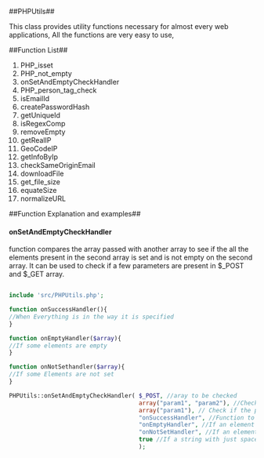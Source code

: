 ##PHPUtils##

This class provides utility functions necessary for almost every web applications, All the functions are very easy to use,

##Function List##
<ol>
<li>PHP_isset</li>
<li>PHP_not_empty</li>
<li>onSetAndEmptyCheckHandler</li>
<li>PHP_person_tag_check</li>
<li>isEmailId</li>
<li>createPasswordHash</li>
<li>getUniqueId</li>
<li>isRegexComp</li>
<li>removeEmpty</li>
<li>getRealIP</li>
<li>GeoCodeIP</li>
<li>getInfoByIp</li>
<li>checkSameOriginEmail</li>
<li>downloadFile</li>
<li>get_file_size</li>
<li>equateSize</li>
<li>normalizeURL</li>
</ol>

##Function Explanation and examples##

<h4>onSetAndEmptyCheckHandler</h4>

function compares the array passed with another array to see if the all the elements present in the second array is set and is not empty
on the second array. It can be used to check if a few parameters are present in $_POST and $_GET array.
```php

include 'src/PHPUtils.php';

function onSuccessHandler(){
//When Everything is in the way it is specified
}

function onEmptyHandler($array){
//If some elements are empty
}

function onNotSethandler($array){
//If some Elements are not set
}

PHPUtils::onSetAndEmptyCheckHandler( $_POST, //aray to be checked
                                     array("param1", "param2"), //Check if these params are set in the source array
                                     array("param1"), // Check if the params in this array are not empty in the source array
                                     "onSuccessHandler", //Function to be called if everything is set and not empty
                                     "onEmptyHandler", //If an element required is empty
                                     "onNotSetHandler", //If an element required is not set
                                     true //If a string with just spaces should be considered
                                     );

```